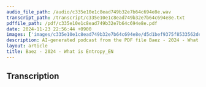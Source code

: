 ```yaml
---
audio_file_path: /audio/c335e10e1c8ead749b32e7b64c694e8e.wav
transcript_path: /transcript/c335e10e1c8ead749b32e7b64c694e8e.txt
pdffile_path: /pdf/c335e10e1c8ead749b32e7b64c694e8e.pdf
date: 2024-11-23 22:56:44 +0900
images: ['images/c335e10e1c8ead749b32e7b64c694e8e/d5d1bef9375f8533562deed55e827da51451b93e34e41c331e16d41e8d914eb9.jpg', 'images/c335e10e1c8ead749b32e7b64c694e8e/4f485021ae95d053641680e773f0acf34ea64fa8d6be28b8eb201a514080d875.jpg', 'images/c335e10e1c8ead749b32e7b64c694e8e/5b121a90d19aebca8cffc591056c2845609971cae5f74a9bf97c83bda6dbd9bc.jpg', 'images/c335e10e1c8ead749b32e7b64c694e8e/116e06ea442b5e641a09868d1b506cdc9d70fe6d76b2fc3b323ff79dd289ee2c.jpg', 'images/c335e10e1c8ead749b32e7b64c694e8e/2e8085daec8f845adb703951728005e0106a774cc791477987cbcbe803fdacc0.jpg', 'images/c335e10e1c8ead749b32e7b64c694e8e/7477ada89b395e8f6c5062fffca9a7c06196aaf91269ae3d27e1a13dcbdeac53.jpg', 'images/c335e10e1c8ead749b32e7b64c694e8e/d0841d155b219f8fb6652ea2036472c9823df185e49759a5900f5fda188a8953.jpg', 'images/c335e10e1c8ead749b32e7b64c694e8e/5161c9635413ff264a1c602f5c1ca665986ff4854a33f721a0e80e6d52e879bc.jpg', 'images/c335e10e1c8ead749b32e7b64c694e8e/24d3d05456f79fc1b4bf4f3557062276bfbc89ee0ff98b6518fd8088f0b68bf6.jpg', 'images/c335e10e1c8ead749b32e7b64c694e8e/2c679637029d2a1cf2c3a9f02af39857dd1051cc87a1070845e39536dbe95475.jpg', 'images/c335e10e1c8ead749b32e7b64c694e8e/39e2386011d091ffa520306b8cd4863d11e3a5e8ec7015e0c39c89cd1d8bd5ee.jpg', 'images/c335e10e1c8ead749b32e7b64c694e8e/20814159b66ceae254cad52a31a2e12e86eda2e0828c7bf583496ae23b90effe.jpg', 'images/c335e10e1c8ead749b32e7b64c694e8e/954694bce966f7bbbb2336bb8683b46f74f59ea312274a9fe48d39763b230997.jpg', 'images/c335e10e1c8ead749b32e7b64c694e8e/fac48f2734aefb86ecf01ac1886f767f6f8cb0d51d9b5ae5077fbed2fa6c0254.jpg', 'images/c335e10e1c8ead749b32e7b64c694e8e/cd5c5b2c9c0b0147c500174e9748b4bcfcb864ff19c80359a3c00430afbb09d4.jpg', 'images/c335e10e1c8ead749b32e7b64c694e8e/6e59c857ac43dfb199b08653200cd9608e53b767cfa8d3b18473bc547419a4d2.jpg', 'images/c335e10e1c8ead749b32e7b64c694e8e/4a9605169f0ef6bfe29a9b58f5669c3a6f64c97f6199dbfc49325ce44ba78d33.jpg', 'images/c335e10e1c8ead749b32e7b64c694e8e/6a63143eb33bcc6e968ed22102df0d11a22929368bac91643d5b2cca56493b61.jpg', 'images/c335e10e1c8ead749b32e7b64c694e8e/ac2b0e0249bbc827671652bdb381eee6c6dd982635ac35fd74af8d21300d6b4b.jpg', 'images/c335e10e1c8ead749b32e7b64c694e8e/70efda13d6c5fbc594fe812713d56711c3205b769f7581c0516ebd7b63ebc0fd.jpg', 'images/c335e10e1c8ead749b32e7b64c694e8e/ef4af25c70fb14d9423c530895b78d33c15c83a8d1a19f9517dec480b24641c5.jpg', 'images/c335e10e1c8ead749b32e7b64c694e8e/171493b8198dc13abd5db768bb57a488f61a1f454ac2f395eeb1d9945521e274.jpg', 'images/c335e10e1c8ead749b32e7b64c694e8e/647970943b92c48fb2ed901c8bab805a0514615424d2e1506a7c840900c9bc5e.jpg', 'images/c335e10e1c8ead749b32e7b64c694e8e/e2df0c7827665c39ea3db884c1b5162ed3e657d184a75a803f6e3e2511d25b84.jpg', 'images/c335e10e1c8ead749b32e7b64c694e8e/1520e2af2ff547f1ed50acbbfb23bc42c2fbe1992aceeb3f5afe8610a139cc04.jpg', 'images/c335e10e1c8ead749b32e7b64c694e8e/146dfb7df1e8f2f18d5058760d1d6c7fd85f70824783be4a37388cc603259d29.jpg', 'images/c335e10e1c8ead749b32e7b64c694e8e/612e6bfe12b0d9a88efa4b21e313a390ab82ecc9b96aecaa0a9b1deaa9bdb5be.jpg', 'images/c335e10e1c8ead749b32e7b64c694e8e/d1b5372e6ec188161aa31005a8f629f656bc7cf81ea3e6ae826003324b5b9fce.jpg', 'images/c335e10e1c8ead749b32e7b64c694e8e/27ebbb464a46a7824ac7c8de477beff6187df5b1ea8c396669d5a635f9287a5b.jpg', 'images/c335e10e1c8ead749b32e7b64c694e8e/999e817b30f7d55d67d73c37d073fc422f2caf5cd26fa7f18a6135bbc6ca0d6e.jpg', 'images/c335e10e1c8ead749b32e7b64c694e8e/58c5b530212770f01284f6aee4ab6b07d1cc1a3050dae94f1fd4db920ce105ed.jpg', 'images/c335e10e1c8ead749b32e7b64c694e8e/5cba48df247163dd62a7b9fd921255416f8c670e7f95c617dc3be856f0fab09d.jpg', 'images/c335e10e1c8ead749b32e7b64c694e8e/1dcb988e974ffb1c4198111aaadc9111201ab7e5d771611d07c7b81ff6c31259.jpg', 'images/c335e10e1c8ead749b32e7b64c694e8e/1f8d79bf967f73832b328ea23e12fefeb54b7421a00bd524b480b42ca52a5e10.jpg', 'images/c335e10e1c8ead749b32e7b64c694e8e/d0e5f3883507a19bc749961f31d19e699073092d1bcd393d3351c080bf21ab0a.jpg', 'images/c335e10e1c8ead749b32e7b64c694e8e/b0a6a49bd9abc0f5358ac588db3b106f6097393264de44932f6b4d2eb04e88dd.jpg', 'images/c335e10e1c8ead749b32e7b64c694e8e/6e8317745bcf062165d806ef074c82d5280d5ae58fb7a37e2bce55c8c36462eb.jpg', 'images/c335e10e1c8ead749b32e7b64c694e8e/b66ede60734543ef04942cce454e77640856d31bbfee39ee45a2f8b472feeda5.jpg', 'images/c335e10e1c8ead749b32e7b64c694e8e/a94d71c1bb0c097cdfcab8391c3eef1db83f224c5719a636801db6ca6bb3f515.jpg', 'images/c335e10e1c8ead749b32e7b64c694e8e/ab0b80ba3b433ef5f6df6105b08bf183924df1e89504b3bed2f0d0170ead060a.jpg', 'images/c335e10e1c8ead749b32e7b64c694e8e/f1f8bb8039ffedc0823004c016d95fc01f22f1fec1dbcdee7f4c47e7a2894673.jpg', 'images/c335e10e1c8ead749b32e7b64c694e8e/324fdbb0e9cae45ee003011b31a47a25f80e3a8213f3edff35ba3e615ef39c8b.jpg', 'images/c335e10e1c8ead749b32e7b64c694e8e/fdf7ef676d7e433e6238edfd930bac14dce649d9d06203808142c9eefdf0f9dc.jpg', 'images/c335e10e1c8ead749b32e7b64c694e8e/758d8e07f01a757a97f4f70c7051a6c826d85fe59c3e45a60b412286d61a009c.jpg', 'images/c335e10e1c8ead749b32e7b64c694e8e/3af039ead5b9bc4b15b0b4ed84a101fff030dad14df153bdec2bf7c3549738a9.jpg', 'images/c335e10e1c8ead749b32e7b64c694e8e/ebe9e059e20d402fef82292d80502b22b4f7902e213ee1dee0e8a23df4b699e0.jpg', 'images/c335e10e1c8ead749b32e7b64c694e8e/4b5ce07ba77e8bdc34a9e969fd1aa4874aecacdf2934e32e5ddf6cc0e60cec72.jpg', 'images/c335e10e1c8ead749b32e7b64c694e8e/b7e103cb82c502f0cc6326ec1bff756353fd7c69e979e0e62baa1347b49b7947.jpg', 'images/c335e10e1c8ead749b32e7b64c694e8e/0343484602f1bb5f0227e59f6518f666c45247b08f80b8e368819ac79b399665.jpg', 'images/c335e10e1c8ead749b32e7b64c694e8e/c76aee10faee4cfaba3097ce59a36cb0e80e0ff9392f6858aacac2fac4722dca.jpg', 'images/c335e10e1c8ead749b32e7b64c694e8e/42b05eab5fbec9868fbfcf9152a0b03e723d385c33fbe31d4865a5d3ba1cb2bf.jpg', 'images/c335e10e1c8ead749b32e7b64c694e8e/b271197c23ba167b42fa81405a7bc0cbaf927aef0dc0fbb1c18ff23b2a5fc396.jpg', 'images/c335e10e1c8ead749b32e7b64c694e8e/d9804937adf8eb02eaaa9ee6b503bc6bc8244835965e43b897201718076fa8fd.jpg', 'images/c335e10e1c8ead749b32e7b64c694e8e/b98fb4ef228869d3ad94fd1988ae430d578941580eab84458a5743bfc11b2f9a.jpg', 'images/c335e10e1c8ead749b32e7b64c694e8e/e6f3beb1cc21746778f2a3111e95fa6924e5043dd8d059f3d15d7bbdd9cad487.jpg', 'images/c335e10e1c8ead749b32e7b64c694e8e/d4951cf3b7d7a3ba3c7bdfda4db448d9ac61bbadba680b591fa4445ad700193c.jpg', 'images/c335e10e1c8ead749b32e7b64c694e8e/70685f073b839022a747f6393a3d12dec9039a1a1d57dcb761b0c95601fd5fdf.jpg', 'images/c335e10e1c8ead749b32e7b64c694e8e/84cb98a8d056c4b641b5c648493f483ec12ecef835cde3bc4291fb67137c0fcf.jpg', 'images/c335e10e1c8ead749b32e7b64c694e8e/eb8689346ebc0bb424d7dd89b13bbcc9b5786f77cf1ab79bcff8a34e112f3ddc.jpg', 'images/c335e10e1c8ead749b32e7b64c694e8e/a2fb373dad763d104eae8818320ad3820f7e9cd8b7cd994b2d42044844e4c081.jpg', 'images/c335e10e1c8ead749b32e7b64c694e8e/d2c664ed9a9a8415e98ef921b3166788851625de82e8e919f79bf9356e157632.jpg', 'images/c335e10e1c8ead749b32e7b64c694e8e/e67aabc0ec316cd6c44ac4a47b744757b8276d04c93db94a156691894946769d.jpg', 'images/c335e10e1c8ead749b32e7b64c694e8e/8e6c55b890a29df7cd8d11d200595644aa60f46a9ec50aa6fc5cd51a9524920a.jpg', 'images/c335e10e1c8ead749b32e7b64c694e8e/57bc99b88de818bd1c9fad97ea06e4f80b48aa1d1cd20bf8256fb9eb22ee3f45.jpg', 'images/c335e10e1c8ead749b32e7b64c694e8e/e8ace28e549576906c8cbd4960695ee13ecca0387ed464987556aa5498e314ee.jpg', 'images/c335e10e1c8ead749b32e7b64c694e8e/7be6f2dd445c91d4cd188269c9569b07535535ba54161f8013cc9c07b26a1e4a.jpg', 'images/c335e10e1c8ead749b32e7b64c694e8e/2eaf4dac8dd0626f855f161287b254cbb3c46d3e6789f6d9fe64477a01cabece.jpg', 'images/c335e10e1c8ead749b32e7b64c694e8e/45011144c183e3ed9e4962c214d6caea646932752d2bcb31522a67c6f82c54b3.jpg', 'images/c335e10e1c8ead749b32e7b64c694e8e/d6be55191d0fd8919a8e914a1def5586b07b3fc85aa138d64b29120d69a7bd75.jpg']
description: AI-generated podcast from the PDF file Baez - 2024 - What is Entropy_EN / c335e10e1c8ead749b32e7b64c694e8e
layout: article
title: Baez - 2024 - What is Entropy_EN
---
```


## Transcription





